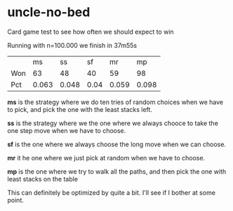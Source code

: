 # uncle-no-bed
Card game test to see how often we should expect to win

Running with n=100.000 we finish in 37m55s
<table>
<tr><td> </td><td>ms</td><td>ss</td><td>sf</td><td>mr</td><td>mp</td></tr>
<tr><td>Won</td><td>63</td><td>48</td><td>40</td><td>59</td><td>98</td></tr>
<tr><td>Pct</td><td>0.063</td><td>0.048</td><td>0.04</td><td>0.059</td><td>0.098</td></tr>
</table>

<b>ms</b> is the strategy where we do ten tries of random choices when we have to pick, and pick the one with the least stacks left.

<b>ss</b> is the strategy where we the one where we always chooce to take the one step move when we have to choose.

<b>sf</b> is the one where we always choose the long move when we can choose.

<b>mr</b> it he one where we just pick at random when we have to choose.

<b>mp</b> is the one where we try to walk all the paths, and then pick the one with least stacks on the table

This can definitely be optimized by quite a bit. I'll see if I bother at some point.
